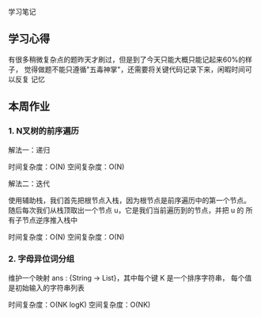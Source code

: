 学习笔记

## 学习心得
有很多稍微复杂点的题昨天才刷过，但是到了今天只能大概只能记起来60%的样子，
觉得做题不能只遵循"五毒神掌"，还需要将关键代码记录下来，闲暇时间可以反复
记忆

## 本周作业

### 1. N叉树的前序遍历

解法一：递归

时间复杂度：O(N)
空间复杂度：O(N)

解法二：迭代

使用辅助栈，我们首先把根节点入栈，因为根节点是前序遍历中的第一个节点。
随后每次我们从栈顶取出一个节点 u，它是我们当前遍历到的节点，并把 u 的
所有子节点逆序推入栈中

时间复杂度：O(N)
空间复杂度：O(N)

### 2. 字母异位词分组

维护一个映射 ans : {String -> List}，其中每个键 K 是一个排序字符串，
每个值是初始输入的字符串列表

时间复杂度：O(NK logK)
空间复杂度：O(NK)